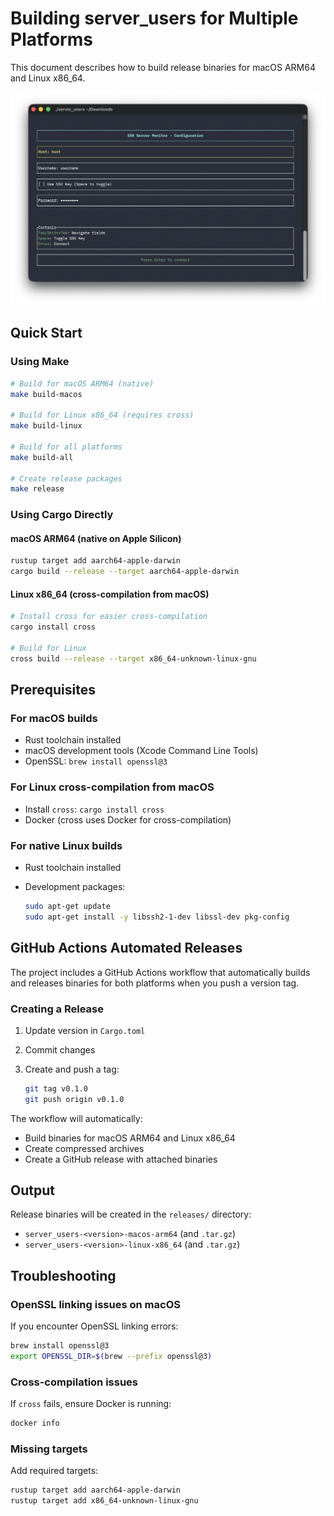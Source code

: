 # Building server_users for Multiple Platforms

This document describes how to build release binaries for macOS ARM64 and Linux x86_64.

![](https://github.com/0thomasholland/server-users/blob/main/figs/screenshot.png?raw=true)

## Quick Start

### Using Make

```bash
# Build for macOS ARM64 (native)
make build-macos

# Build for Linux x86_64 (requires cross)
make build-linux

# Build for all platforms
make build-all

# Create release packages
make release
```

### Using Cargo Directly

#### macOS ARM64 (native on Apple Silicon)

```bash
rustup target add aarch64-apple-darwin
cargo build --release --target aarch64-apple-darwin
```

#### Linux x86_64 (cross-compilation from macOS)

```bash
# Install cross for easier cross-compilation
cargo install cross

# Build for Linux
cross build --release --target x86_64-unknown-linux-gnu
```

## Prerequisites

### For macOS builds

- Rust toolchain installed
- macOS development tools (Xcode Command Line Tools)
- OpenSSL: `brew install openssl@3`

### For Linux cross-compilation from macOS

- Install `cross`: `cargo install cross`
- Docker (cross uses Docker for cross-compilation)

### For native Linux builds

- Rust toolchain installed
- Development packages:

  ```bash
  sudo apt-get update
  sudo apt-get install -y libssh2-1-dev libssl-dev pkg-config
  ```

## GitHub Actions Automated Releases

The project includes a GitHub Actions workflow that automatically builds and releases binaries for both platforms when you push a version tag.

### Creating a Release

1. Update version in `Cargo.toml`
2. Commit changes
3. Create and push a tag:

   ```bash
   git tag v0.1.0
   git push origin v0.1.0
   ```

The workflow will automatically:

- Build binaries for macOS ARM64 and Linux x86_64
- Create compressed archives
- Create a GitHub release with attached binaries

## Output

Release binaries will be created in the `releases/` directory:

- `server_users-<version>-macos-arm64` (and `.tar.gz`)
- `server_users-<version>-linux-x86_64` (and `.tar.gz`)

## Troubleshooting

### OpenSSL linking issues on macOS

If you encounter OpenSSL linking errors:

```bash
brew install openssl@3
export OPENSSL_DIR=$(brew --prefix openssl@3)
```

### Cross-compilation issues

If `cross` fails, ensure Docker is running:

```bash
docker info
```

### Missing targets

Add required targets:

```bash
rustup target add aarch64-apple-darwin
rustup target add x86_64-unknown-linux-gnu
```
